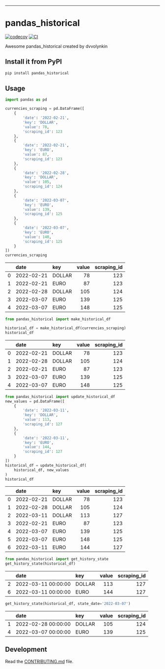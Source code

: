 ---
# pandas_historical

[![codecov](https://codecov.io/gh/dvvolynkin/pandas-historical/branch/main/graph/badge.svg?token=pandas-historical_token_here)](https://codecov.io/gh/dvvolynkin/pandas-historical)
[![CI](https://github.com/dvvolynkin/pandas-historical/actions/workflows/main.yml/badge.svg)](https://github.com/dvvolynkin/pandas-historical/actions/workflows/main.yml)

Awesome pandas_historical created by dvvolynkin

## Install it from PyPI

```bash
pip install pandas_historical
```

## Usage

```python
import pandas as pd

currencies_scraping = pd.DataFrame([
    {
        'date': '2022-02-21',
        'key': 'DOLLAR',
        'value': 78,
        'scraping_id': 123
    },
    {
        'date': '2022-02-21',
        'key': 'EURO',
        'value': 87,
        'scraping_id': 123
    },
    {
        'date': '2022-02-28',
        'key': 'DOLLAR',
        'value': 105,
        'scraping_id': 124
    },
    {
        'date': '2022-03-07',
        'key': 'EURO',
        'value': 139,
        'scraping_id': 125
    },
    {
        'date': '2022-03-07',
        'key': 'EURO',
        'value': 148,
        'scraping_id': 125
    }
])
currencies_scraping
```
|    | date       | key    |   value |   scraping_id |
|---:|:-----------|:-------|--------:|--------------:|
|  0 | 2022-02-21 | DOLLAR |      78 |           123 |
|  1 | 2022-02-21 | EURO   |      87 |           123 |
|  2 | 2022-02-28 | DOLLAR |     105 |           124 |
|  3 | 2022-03-07 | EURO   |     139 |           125 |
|  4 | 2022-03-07 | EURO   |     148 |           125 |

```python
from pandas_historical import make_historical_df

historical_df = make_historical_df(currencies_scraping)
historical_df
```
|    | date       | key    |   value |   scraping_id |
|---:|:-----------|:-------|--------:|--------------:|
|  0 | 2022-02-21 | DOLLAR |      78 |           123 |
|  1 | 2022-02-28 | DOLLAR |     105 |           124 |
|  2 | 2022-02-21 | EURO   |      87 |           123 |
|  3 | 2022-03-07 | EURO   |     139 |           125 |
|  4 | 2022-03-07 | EURO   |     148 |           125 |

```python
from pandas_historical import update_historical_df
new_values = pd.DataFrame([
    {
        'date': '2022-03-11',
        'key': 'DOLLAR',
        'value': 113,
        'scraping_id': 127
    },
    {
        'date': '2022-03-11',
        'key': 'EURO',
        'value': 144,
        'scraping_id': 127
    }
])
historical_df = update_historical_df(
    historical_df, new_values
)
historical_df
```
|    | date       | key    |   value |   scraping_id |
|---:|:-----------|:-------|--------:|--------------:|
|  0 | 2022-02-21 | DOLLAR |      78 |           123 |
|  1 | 2022-02-28 | DOLLAR |     105 |           124 |
|  2 | 2022-03-11 | DOLLAR |     113 |           127 |
|  3 | 2022-02-21 | EURO   |      87 |           123 |
|  4 | 2022-03-07 | EURO   |     139 |           125 |
|  5 | 2022-03-07 | EURO   |     148 |           125 |
|  6 | 2022-03-11 | EURO   |     144 |           127 |

```python
from pandas_historical import get_history_state
get_history_state(historical_df)
```
|    | date                | key    |   value |   scraping_id |
|---:|:--------------------|:-------|--------:|--------------:|
|  2 | 2022-03-11 00:00:00 | DOLLAR |     113 |           127 |
|  6 | 2022-03-11 00:00:00 | EURO   |     144 |           127 |

```python
get_history_state(historical_df, state_date='2022-03-07')
```
|    | date                | key    |   value |   scraping_id |
|---:|:--------------------|:-------|--------:|--------------:|
|  1 | 2022-02-28 00:00:00 | DOLLAR |     105 |           124 |
|  4 | 2022-03-07 00:00:00 | EURO   |     139 |           125 |

## Development

Read the [CONTRIBUTING.md](CONTRIBUTING.md) file.
